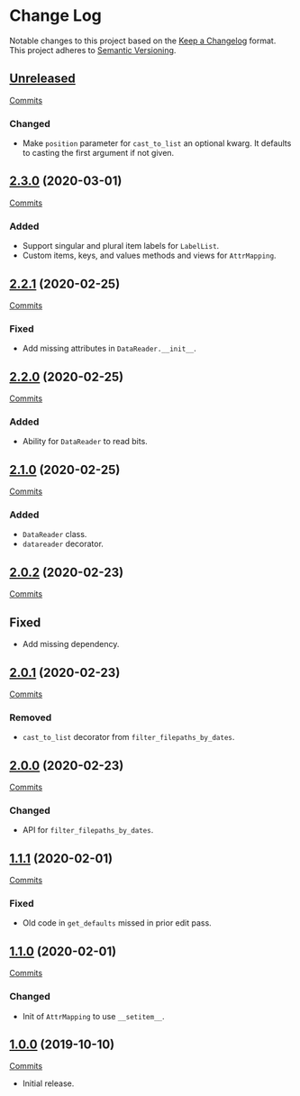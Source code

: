 # Change Log

Notable changes to this project based on the [Keep a Changelog](https://keepachangelog.com) format.
This project adheres to [Semantic Versioning](https://semver.org).


## [Unreleased](https://github.com/thebigmunch/tbm-utils/tree/master)

[Commits](https://github.com/thebigmunch/tbm-utils/compare/2.3.0...master)


### Changed

* Make ``position`` parameter for ``cast_to_list`` an optional kwarg.
	It defaults to casting the first argument if not given.


## [2.3.0](https://github.com/thebigmunch/tbm-utils/releases/tag/2.3.0) (2020-03-01)

[Commits](https://github.com/thebigmunch/tbm-utils/compare/2.2.1...2.3.0)

### Added

* Support singular and plural item labels for ``LabelList``.
* Custom items, keys, and values methods and views for ``AttrMapping``.


## [2.2.1](https://github.com/thebigmunch/tbm-utils/releases/tag/2.2.1) (2020-02-25)

[Commits](https://github.com/thebigmunch/tbm-utils/compare/2.2.0...2.2.1)

### Fixed

* Add missing attributes in ``DataReader.__init__``.


## [2.2.0](https://github.com/thebigmunch/tbm-utils/releases/tag/2.2.0) (2020-02-25)

[Commits](https://github.com/thebigmunch/tbm-utils/compare/2.1.0...2.2.0)

### Added

* Ability for ``DataReader`` to read bits.


## [2.1.0](https://github.com/thebigmunch/tbm-utils/releases/tag/2.1.0) (2020-02-25)

[Commits](https://github.com/thebigmunch/tbm-utils/compare/2.0.2...2.1.0)

### Added

* ``DataReader`` class.
* ``datareader`` decorator.


## [2.0.2](https://github.com/thebigmunch/tbm-utils/releases/tag/2.0.2) (2020-02-23)

[Commits](https://github.com/thebigmunch/tbm-utils/compare/2.0.1...2.0.2)

## Fixed

* Add missing dependency.


## [2.0.1](https://github.com/thebigmunch/tbm-utils/releases/tag/2.0.1) (2020-02-23)

[Commits](https://github.com/thebigmunch/tbm-utils/compare/2.0.0...2.0.1)

### Removed

* ``cast_to_list`` decorator from ``filter_filepaths_by_dates``.


## [2.0.0](https://github.com/thebigmunch/tbm-utils/releases/tag/2.0.0) (2020-02-23)

[Commits](https://github.com/thebigmunch/tbm-utils/compare/1.1.1...2.0.0)

### Changed

* API for ``filter_filepaths_by_dates``.


## [1.1.1](https://github.com/thebigmunch/tbm-utils/releases/tag/1.1.1) (2020-02-01)

[Commits](https://github.com/thebigmunch/tbm-utils/compare/1.1.0...1.1.1)

### Fixed

* Old code in ``get_defaults`` missed in prior edit pass.


## [1.1.0](https://github.com/thebigmunch/tbm-utils/releases/tag/1.1.0) (2020-02-01)

[Commits](https://github.com/thebigmunch/tbm-utils/compare/1.0.0...1.1.0)

### Changed

* Init of ``AttrMapping`` to use ``__setitem__``.


## [1.0.0](https://github.com/thebigmunch/tbm-utils/releases/tag/1.0.0) (2019-10-10)

[Commits](https://github.com/thebigmunch/tbm-utils/commit/cf46bd09ee883e9e82d5b9f584c7f910675d18f6)

* Initial release.

